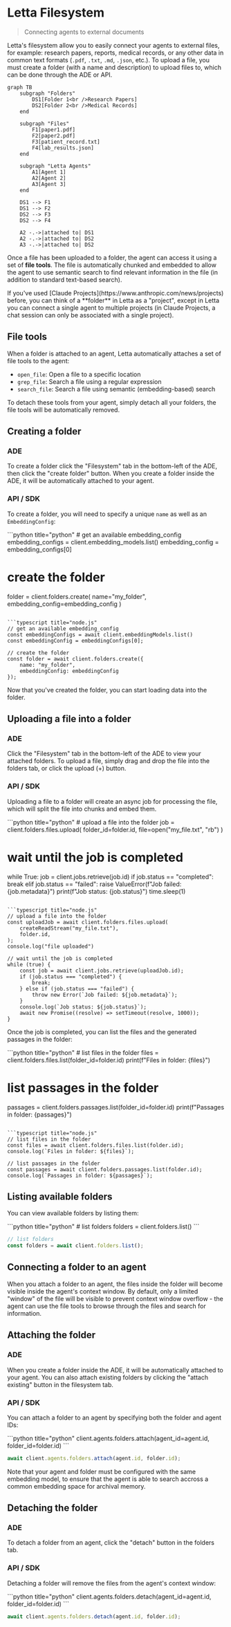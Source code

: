 # Letta Filesystem

> Connecting agents to external documents

Letta's filesystem allow you to easily connect your agents to external files, for example: research papers, reports, medical records, or any other data in common text formats (`.pdf`, `.txt`, `.md`, `.json`, etc.).
To upload a file, you must create a folder (with a name and description) to upload files to, which can be done through the ADE or API.

```mermaid
graph TB
    subgraph "Folders"
        DS1[Folder 1<br />Research Papers]
        DS2[Folder 2<br />Medical Records]
    end

    subgraph "Files"
        F1[paper1.pdf]
        F2[paper2.pdf]
        F3[patient_record.txt]
        F4[lab_results.json]
    end

    subgraph "Letta Agents"
        A1[Agent 1]
        A2[Agent 2]
        A3[Agent 3]
    end

    DS1 --> F1
    DS1 --> F2
    DS2 --> F3
    DS2 --> F4

    A2 -.->|attached to| DS1
    A2 -.->|attached to| DS2
    A3 -.->|attached to| DS2
```

Once a file has been uploaded to a folder, the agent can access it using a set of **file tools**.
The file is automatically chunked and embedded to allow the agent to use semantic search to find relevant information in the file (in addition to standard text-based search).

<Tip>
  If you've used [Claude Projects](https://www.anthropic.com/news/projects) before, you can think of a **folder** in Letta as a "project", except in Letta you can connect a single agent to multiple projects (in Claude Projects, a chat session can only be associated with a single project).
</Tip>

## File tools

When a folder is attached to an agent, Letta automatically attaches a set of file tools to the agent:

* `open_file`: Open a file to a specific location
* `grep_file`: Search a file using a regular expression
* `search_file`: Search a file using semantic (embedding-based) search

To detach these tools from your agent, simply detach all your folders, the file tools will be automatically removed.

## Creating a folder

### ADE

To create a folder click the "Filesystem" tab in the bottom-left of the ADE, then click the "create folder" button. When you create a folder inside the ADE, it will be automatically attached to your agent.

### API / SDK

To create a folder, you will need to specify a unique `name` as well as an `EmbeddingConfig`:

<CodeGroup>
  ```python title="python"
  # get an available embedding_config
  embedding_configs = client.embedding_models.list()
  embedding_config = embedding_configs[0]

  # create the folder
  folder = client.folders.create(
      name="my_folder",
      embedding_config=embedding_config
  )
  ```

  ```typescript title="node.js"
  // get an available embedding_config
  const embeddingConfigs = await client.embeddingModels.list()
  const embeddingConfig = embeddingConfigs[0];

  // create the folder
  const folder = await client.folders.create({
      name: "my_folder",
      embeddingConfig: embeddingConfig
  });
  ```
</CodeGroup>

Now that you've created the folder, you can start loading data into the folder.

## Uploading a file into a folder

### ADE

Click the "Filesystem" tab in the bottom-left of the ADE to view your attached folders.
To upload a file, simply drag and drop the file into the folders tab, or click the upload (+) button.

### API / SDK

Uploading a file to a folder will create an async job for processing the file, which will split the file into chunks and embed them.

<CodeGroup>
  ```python title="python"
  # upload a file into the folder
  job = client.folders.files.upload(
      folder_id=folder.id,
      file=open("my_file.txt", "rb")
  )

  # wait until the job is completed
  while True:
      job = client.jobs.retrieve(job.id)
      if job.status == "completed":
          break
      elif job.status == "failed":
          raise ValueError(f"Job failed: {job.metadata}")
      print(f"Job status: {job.status}")
      time.sleep(1)
  ```

  ```typescript title="node.js"
  // upload a file into the folder
  const uploadJob = await client.folders.files.upload(
      createReadStream("my_file.txt"),
      folder.id,
  );
  console.log("file uploaded")

  // wait until the job is completed
  while (true) {
      const job = await client.jobs.retrieve(uploadJob.id);
      if (job.status === "completed") {
          break;
      } else if (job.status === "failed") {
          throw new Error(`Job failed: ${job.metadata}`);
      }
      console.log(`Job status: ${job.status}`);
      await new Promise((resolve) => setTimeout(resolve, 1000));
  }
  ```
</CodeGroup>

Once the job is completed, you can list the files and the generated passages in the folder:

<CodeGroup>
  ```python title="python"
  # list files in the folder
  files = client.folders.files.list(folder_id=folder.id)
  print(f"Files in folder: {files}")

  # list passages in the folder
  passages = client.folders.passages.list(folder_id=folder.id)
  print(f"Passages in folder: {passages}")
  ```

  ```typescript title="node.js"
  // list files in the folder
  const files = await client.folders.files.list(folder.id);
  console.log(`Files in folder: ${files}`);

  // list passages in the folder
  const passages = await client.folders.passages.list(folder.id);
  console.log(`Passages in folder: ${passages}`);
  ```
</CodeGroup>

## Listing available folders

You can view available folders by listing them:

<CodeGroup>
  ```python title="python"
  # list folders
  folders = client.folders.list()
  ```

  ```typescript title="node.js"
  // list folders
  const folders = await client.folders.list();
  ```
</CodeGroup>

## Connecting a folder to an agent

When you attach a folder to an agent, the files inside the folder will become visible inside the agent's context window.
By default, only a limited "window" of the file will be visible to prevent context window overflow - the agent can use the file tools to browse through the files and search for information.

## Attaching the folder

### ADE

When you create a folder inside the ADE, it will be automatically attached to your agent.
You can also attach existing folders by clicking the "attach existing" button in the filesystem tab.

### API / SDK

You can attach a folder to an agent by specifying both the folder and agent IDs:

<CodeGroup>
  ```python title="python"
  client.agents.folders.attach(agent_id=agent.id, folder_id=folder.id)
  ```

  ```typescript title="node.js"
  await client.agents.folders.attach(agent.id, folder.id);
  ```
</CodeGroup>

Note that your agent and folder must be configured with the same embedding model, to ensure that the agent is able to search accross a common embedding space for archival memory.

## Detaching the folder

### ADE

To detach a folder from an agent, click the "detach" button in the folders tab.

### API / SDK

Detaching a folder will remove the files from the agent's context window:

<CodeGroup>
  ```python title="python"
  client.agents.folders.detach(agent_id=agent.id, folder_id=folder.id)
  ```

  ```typescript title="node.js"
  await client.agents.folders.detach(agent.id, folder.id);
  ```
</CodeGroup>
